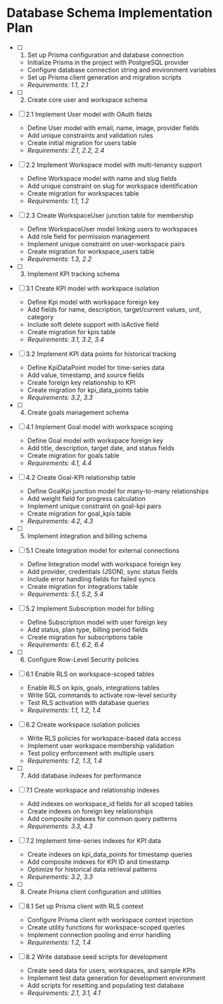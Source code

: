 # Database Schema Implementation Plan

- [ ] 1. Set up Prisma configuration and database connection
  - Initialize Prisma in the project with PostgreSQL provider
  - Configure database connection string and environment variables
  - Set up Prisma client generation and migration scripts
  - _Requirements: 1.1, 2.1_

- [ ] 2. Create core user and workspace schema
- [ ] 2.1 Implement User model with OAuth fields
  - Define User model with email, name, image, provider fields
  - Add unique constraints and validation rules
  - Create initial migration for users table
  - _Requirements: 2.1, 2.2, 2.4_

- [ ] 2.2 Implement Workspace model with multi-tenancy support
  - Define Workspace model with name and slug fields
  - Add unique constraint on slug for workspace identification
  - Create migration for workspaces table
  - _Requirements: 1.1, 1.2_

- [ ] 2.3 Create WorkspaceUser junction table for membership
  - Define WorkspaceUser model linking users to workspaces
  - Add role field for permission management
  - Implement unique constraint on user-workspace pairs
  - Create migration for workspace_users table
  - _Requirements: 1.3, 2.2_

- [ ] 3. Implement KPI tracking schema
- [ ] 3.1 Create KPI model with workspace isolation
  - Define Kpi model with workspace foreign key
  - Add fields for name, description, target/current values, unit, category
  - Include soft delete support with isActive field
  - Create migration for kpis table
  - _Requirements: 3.1, 3.2, 3.4_

- [ ] 3.2 Implement KPI data points for historical tracking
  - Define KpiDataPoint model for time-series data
  - Add value, timestamp, and source fields
  - Create foreign key relationship to KPI
  - Create migration for kpi_data_points table
  - _Requirements: 3.2, 3.3_

- [ ] 4. Create goals management schema
- [ ] 4.1 Implement Goal model with workspace scoping
  - Define Goal model with workspace foreign key
  - Add title, description, target date, and status fields
  - Create migration for goals table
  - _Requirements: 4.1, 4.4_

- [ ] 4.2 Create Goal-KPI relationship table
  - Define GoalKpi junction model for many-to-many relationships
  - Add weight field for progress calculation
  - Implement unique constraint on goal-kpi pairs
  - Create migration for goal_kpis table
  - _Requirements: 4.2, 4.3_

- [ ] 5. Implement integration and billing schema
- [ ] 5.1 Create Integration model for external connections
  - Define Integration model with workspace foreign key
  - Add provider, credentials (JSON), sync status fields
  - Include error handling fields for failed syncs
  - Create migration for integrations table
  - _Requirements: 5.1, 5.2, 5.4_

- [ ] 5.2 Implement Subscription model for billing
  - Define Subscription model with user foreign key
  - Add status, plan type, billing period fields
  - Create migration for subscriptions table
  - _Requirements: 6.1, 6.2, 6.4_

- [ ] 6. Configure Row-Level Security policies
- [ ] 6.1 Enable RLS on workspace-scoped tables
  - Enable RLS on kpis, goals, integrations tables
  - Write SQL commands to activate row-level security
  - Test RLS activation with database queries
  - _Requirements: 1.1, 1.2, 1.4_

- [ ] 6.2 Create workspace isolation policies
  - Write RLS policies for workspace-based data access
  - Implement user workspace membership validation
  - Test policy enforcement with multiple users
  - _Requirements: 1.2, 1.3, 1.4_

- [ ] 7. Add database indexes for performance
- [ ] 7.1 Create workspace and relationship indexes
  - Add indexes on workspace_id fields for all scoped tables
  - Create indexes on foreign key relationships
  - Add composite indexes for common query patterns
  - _Requirements: 3.3, 4.3_

- [ ] 7.2 Implement time-series indexes for KPI data
  - Create indexes on kpi_data_points for timestamp queries
  - Add composite indexes for KPI ID and timestamp
  - Optimize for historical data retrieval patterns
  - _Requirements: 3.2, 3.3_

- [ ] 8. Create Prisma client configuration and utilities
- [ ] 8.1 Set up Prisma client with RLS context
  - Configure Prisma client with workspace context injection
  - Create utility functions for workspace-scoped queries
  - Implement connection pooling and error handling
  - _Requirements: 1.2, 1.4_

- [ ] 8.2 Write database seed scripts for development
  - Create seed data for users, workspaces, and sample KPIs
  - Implement test data generation for development environment
  - Add scripts for resetting and populating test database
  - _Requirements: 2.1, 3.1, 4.1_